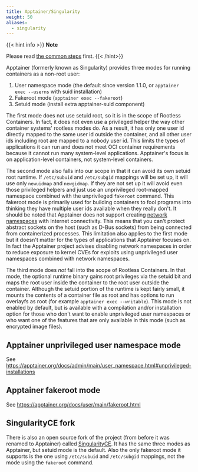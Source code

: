 ```yaml
---
title: Apptainer/Singularity
weight: 50
aliases:
  - singularity
---
```


{{< hint info >}}
**Note**

Please read [the common steps](../common) first.
{{< /hint>}}

Apptainer (formerly known as Singularity) provides three modes for running containers as a non-root user:
1. User namespace mode (the default since version 1.1.0, or `apptainer exec --userns` with suid installation)
2. Fakeroot mode (`apptainer exec --fakeroot`)
3. Setuid mode (install extra apptainer-suid component)

The first mode does not use setuid root, so it is in the scope of Rootless Containers.
In fact, it does not even use a privileged helper the way other container systems' rootless modes do.
As a result, it has only one user id
directly mapped to the same user id outside the container, and all other user ids including root
are mapped to a nobody user id. 
This limits the types of applications it can run and does not meet OCI container requirements
because it cannot run many system-level applications.
Apptainer's focus is on application-level containers, not system-level containers.

The second mode also falls into our scope in that it can avoid its own setuid root runtime.
If `/etc/subuid` and `/etc/subgid` mappings will be set up, it will use only `newuidmap` and `newgidmap`. 
If they are not set up it will avoid even those privileged helpers and just use an unprivileged root-mapped namespace
combined with the unprivileged `fakeroot` command.
This fakeroot mode is primarily used for building containers to fool programs into thinking they have
multiple user ids available when they really don't.
It should be noted that Apptainer does not
support creating [network namespaces](../../how-it-works/netns/) with Internet connectivity.
This means that you can't protect abstract sockets on the host (such as D-Bus sockets)
from being connected from containerized processes.
This limitation also applies to the first mode but it doesn't matter for the types of applications that
Apptainer focuses on.
In fact the Apptainer project advises disabling network namespaces in order to reduce exposure
to kernel CVEs for exploits using unprivileged user namespaces combined with network namespaces.

The third mode does _not_ fall into the scope of Rootless Containers.  In that mode,
the optional runtime binary gains root privileges via the setuid bit and maps the root user
inside the container to the root user outside the container.  Although the setuid portion
of the runtime is kept fairly small, it mounts the contents of a container file as root
and has options to run overlayfs as root (for example `apptainer exec --writable`).
This mode is not enabled by default, but is available with a compilation and/or installation
option for those who don't want to enable unprivileged user namespaces or who want one
of the features that are only available in this mode (such as encrypted image files).

## Apptainer unprivileged user namespace mode
See https://apptainer.org/docs/admin/main/user_namespace.html#unprivileged-installations
## Apptainer fakeroot mode
See https://apptainer.org/docs/user/main/fakeroot.html

## SingularityCE fork

There is also an open source fork of the project (from before it was renamed to Apptainer) called
[SingularityCE](https://github.com/sylabs/singularity).
It has the same three modes as Apptainer, but setuid mode is the default.
Also the only fakeroot mode it supports is the one using `/etc/subuid` and `/etc/subgid` mappings,
not the mode using the `fakeroot` command.
